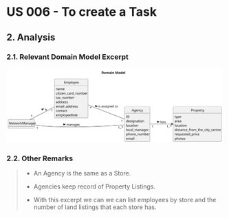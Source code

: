 # US 006 - To create a Task 

## 2. Analysis

### 2.1. Relevant Domain Model Excerpt 

![Domain Model](svg/us013-domain-model-Domain_Model.svg)

### 2.2. Other Remarks

> * An Agency is the same as a Store.
>
> * Agencies keep record of Property Listings.
>
> * With this excerpt we can we can list employees by store and the number of land listings that each store has.
